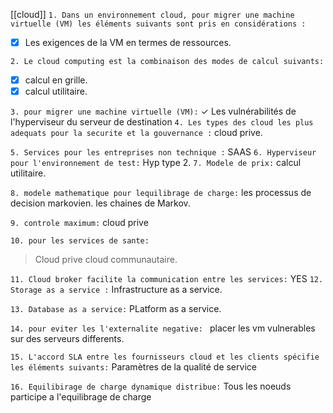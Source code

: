 [[cloud]]
`1. Dans un environnement cloud, pour migrer une machine virtuelle
(VM) les éléments suivants sont pris en considérations :`
- [x] Les exigences de la VM en termes de ressources.

`2. Le cloud computing est la combinaison des modes de calcul
suivants:`
- [x] calcul en grille.
- [x] calcul utilitaire.

`3. pour migrer une machine virtuelle (VM):`
✓ Les vulnérabilités de l'hyperviseur du serveur de destination
`4. Les types des cloud les plus adequats pour la securite et la gouvernance :`
cloud prive.

`5. Services pour les entreprises non technique :`
SAAS
`6. Hyperviseur pour l'environnement de test:`
Hyp type 2.
`7. Modele de prix:`
calcul utilitaire.

`8. modele mathematique pour lequilibrage de charge:`
les processus de decision markovien.
les chaines de Markov.

`9. controle maximum:`
cloud prive

`10. pour les services de sante:`
> Cloud prive
>cloud communautaire.

`11. Cloud broker facilite la communication entre les services:`
YES
`12. Storage as a service :`
Infrastructure as a service.

`13. Database as a service:`
PLatform as a service. 

`14. pour eviter les l'externalite negative: `
placer les vm vulnerables sur des serveurs differents.

`15. L'accord SLA entre les fournisseurs cloud et les clients spécifie
les éléments suivants:`
 Paramètres de la qualité de service

`16. Equilibirage de charge dynamique distribue:`
Tous les noeuds participe a l'equilibrage de charge 

